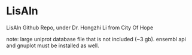 # LisAln
LisAln Github Repo, under Dr. Hongzhi Li from City Of Hope

note: large uniprot database file that is not included (~3 gb). ensembl api and gnuplot must be installed as well.
